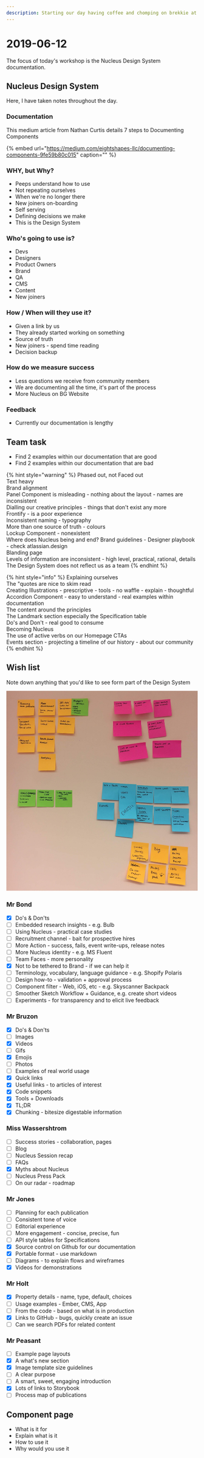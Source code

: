 ```yaml
---
description: Starting our day having coffee and chomping on brekkie at Breakfast Club.
---
```


# 2019-06-12

The focus of today's workshop is the Nucleus Design System documentation.

## Nucleus Design System

Here, I have taken notes throughout the day.

### Documentation

This medium article from Nathan Curtis details 7 steps to Documenting Components

{% embed url="https://medium.com/eightshapes-llc/documenting-components-9fe59b80c015" caption="" %}

### WHY, but Why?

* Peeps understand how to use
* Not repeating ourselves
* When we're no longer there
* New joiners on-boarding
* Self serving
* Defining decisions we make
* This is the Design System

### Who's going to use is?

* Devs
* Designers
* Product Owners
* Brand
* QA
* CMS
* Content
* New joiners

### How / When will they use it?

* Given a link by us
* They already started working on something
* Source of truth
* New joiners - spend time reading
* Decision backup

### How do we measure success

* Less questions we receive from community members
* We are documenting all the time, it's part of the process
* More Nucleus on BG Website

### Feedback

* Currently our documentation is lengthy

## Team task

* Find 2 examples within our documentation that are good
* Find 2 examples within our documentation that are bad

{% hint style="warning" %}
Phased out, not Faced out  
Text heavy  
Brand alignment  
Panel Component is misleading - nothing about the layout - names are inconsistent  
Dialling our creative principles - things that don't exist any more  
Frontify - is a poor experience  
Inconsistent naming - typography  
More than one source of truth - colours  
Lockup Component - nonexistent  
Where does Nucleus being and end? Brand guidelines - Designer playbook - check atlassian.design  
Blanding page  
Levels of information are inconsistent - high level, practical, rational, details  
The Design System does not reflect us as a team
{% endhint %}

{% hint style="info" %}
Explaining ourselves  
The "quotes are nice to skim read  
Creating Illustrations - prescriptive - tools - no waffle - explain - thoughtful  
Accordion Component - easy to understand - real examples within documentation  
The content around the principles  
The Landmark section especially the Specification table  
Do's and Don't - real good to consume  
Becoming Nucleus  
The use of active verbs on our Homepage CTAs  
Events section - projecting a timeline of our history - about our community
{% endhint %}

## Wish list

Note down anything that you'd like to see form part of the Design System

![Post-its of our documentation wishes](.gitbook/assets/img_7664.JPG)

### Mr Bond

* [x] Do's & Don'ts  
* [ ] Embedded research insights - e.g. Bulb  
* [ ] Using Nucleus - practical case studies  
* [ ] Recruitment channel - bait for prospective hires  
* [ ] More Action - success, fails, event write-ups, release notes  
* [ ] More Nucleus identity - e.g. MS Fluent  
* [ ] Team Faces - more personality  
* [x] Not to be tethered to Brand - if we can help it  
* [ ] Terminology, vocabulary, language guidance - e.g. Shopify Polaris  
* [ ] Design how-to - validation + approval process  
* [ ] Component filter - Web, iOS, etc - e.g. Skyscanner Backpack  
* [ ] Smoother Sketch Workflow + Guidance, e.g. create short videos  
* [ ] Experiments - for transparency and to elicit live feedback

### Mr Bruzon

* [x] Do's & Don'ts  
* [ ] Images  
* [x] Videos  
* [ ] Gifs  
* [x] Emojis  
* [ ] Photos  
* [ ] Examples of real world usage  
* [x] Quick links  
* [x] Useful links - to articles of interest  
* [x] Code snippets  
* [x] Tools + Downloads  
* [x] TL;DR  
* [x] Chunking - bitesize digestable information

### Miss Wassershtrom

* [ ] Success stories - collaboration, pages  
* [ ] Blog  
* [ ] Nucleus Session recap  
* [ ] FAQs  
* [x] Myths about Nucleus  
* [ ] Nucleus Press Pack  
* [ ] On our radar - roadmap

### Mr Jones

* [ ] Planning for each publication  
* [ ] Consistent tone of voice  
* [ ] Editorial experience  
* [ ] More engagement - concise, precise, fun  
* [ ] API style tables for Specifications  
* [x] Source control on Github for our documentation  
* [x] Portable format - use markdown  
* [ ] Diagrams - to explain flows and wireframes  
* [x] Videos for demonstrations

### Mr Holt

* [x] Property details - name, type, default, choices  
* [ ] Usage examples - Ember, CMS, App  
* [ ] From the code - based on what is in production  
* [x] Links to GitHub - bugs, quickly create an issue  
* [ ] Can we search PDFs for related content

### Mr Peasant

* [ ] Example page layouts  
* [x] A what's new section  
* [x] Image template size guidelines  
* [ ] A clear purpose  
* [ ] A smart, sweet, engaging introduction  
* [x] Lots of links to Storybook  
* [ ] Process map of publications

## Component page

* What is it for
* Explain what is it
* How to use it
* Why would you use it

